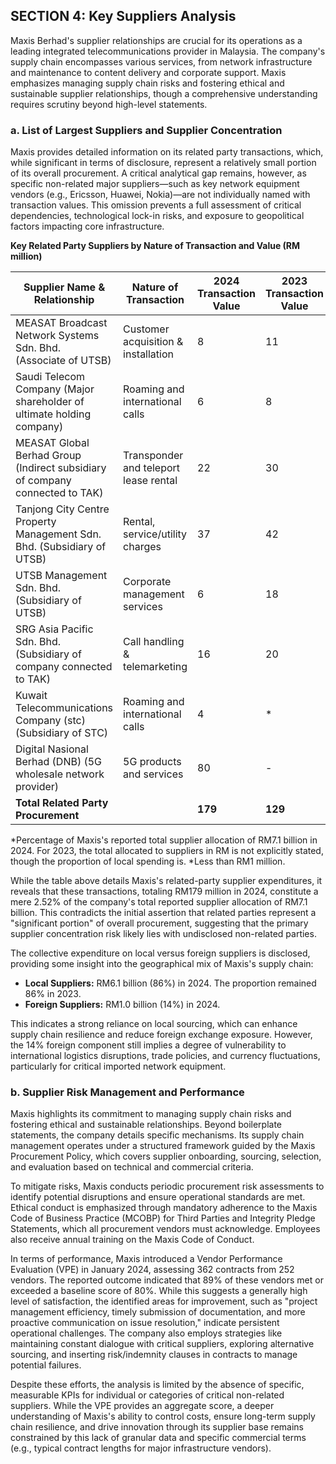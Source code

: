 ## SECTION 4: Key Suppliers Analysis

Maxis Berhad's supplier relationships are crucial for its operations as a leading integrated telecommunications provider in Malaysia. The company's supply chain encompasses various services, from network infrastructure and maintenance to content delivery and corporate support. Maxis emphasizes managing supply chain risks and fostering ethical and sustainable supplier relationships, though a comprehensive understanding requires scrutiny beyond high-level statements.

### a. List of Largest Suppliers and Supplier Concentration

Maxis provides detailed information on its related party transactions, which, while significant in terms of disclosure, represent a relatively small portion of its overall procurement. A critical analytical gap remains, however, as specific non-related major suppliers—such as key network equipment vendors (e.g., Ericsson, Huawei, Nokia)—are not individually named with transaction values. This omission prevents a full assessment of critical dependencies, technological lock-in risks, and exposure to geopolitical factors impacting core infrastructure.

**Key Related Party Suppliers by Nature of Transaction and Value (RM million)**

| Supplier Name & Relationship                                             | Nature of Transaction              | 2024 Transaction Value | 2023 Transaction Value | Percentage of 2024 Total Procurement* |
|--------------------------------------------------------------------------|------------------------------------|------------------------|------------------------|---------------------------------------|
| MEASAT Broadcast Network Systems Sdn. Bhd. (Associate of UTSB)           | Customer acquisition & installation| 8                      | 11                     | 0.11%                                 |
| Saudi Telecom Company (Major shareholder of ultimate holding company)    | Roaming and international calls    | 6                      | 8                      | 0.08%                                 |
| MEASAT Global Berhad Group (Indirect subsidiary of company connected to TAK) | Transponder and teleport lease rental | 22                     | 30                     | 0.31%                                 |
| Tanjong City Centre Property Management Sdn. Bhd. (Subsidiary of UTSB)   | Rental, service/utility charges    | 37                     | 42                     | 0.52%                                 |
| UTSB Management Sdn. Bhd. (Subsidiary of UTSB)                           | Corporate management services      | 6                      | 18                     | 0.08%                                 |
| SRG Asia Pacific Sdn. Bhd. (Subsidiary of company connected to TAK)      | Call handling & telemarketing      | 16                     | 20                     | 0.23%                                 |
| Kuwait Telecommunications Company (stc) (Subsidiary of STC)              | Roaming and international calls    | 4                      | *                      | 0.06%                                 |
| Digital Nasional Berhad (DNB) (5G wholesale network provider)            | 5G products and services           | 80                     | -                      | 1.13%                                 |
| **Total Related Party Procurement**                                      |                                    | **179**                | **129**                | **2.52%**                             |

*Percentage of Maxis's reported total supplier allocation of RM7.1 billion in 2024. For 2023, the total allocated to suppliers in RM is not explicitly stated, though the proportion of local spending is.
*Less than RM1 million.

While the table above details Maxis's related-party supplier expenditures, it reveals that these transactions, totaling RM179 million in 2024, constitute a mere 2.52% of the company's total reported supplier allocation of RM7.1 billion. This contradicts the initial assertion that related parties represent a "significant portion" of overall procurement, suggesting that the primary supplier concentration risk likely lies with undisclosed non-related parties.

The collective expenditure on local versus foreign suppliers is disclosed, providing some insight into the geographical mix of Maxis's supply chain:
*   **Local Suppliers:** RM6.1 billion (86%) in 2024. The proportion remained 86% in 2023.
*   **Foreign Suppliers:** RM1.0 billion (14%) in 2024.

This indicates a strong reliance on local sourcing, which can enhance supply chain resilience and reduce foreign exchange exposure. However, the 14% foreign component still implies a degree of vulnerability to international logistics disruptions, trade policies, and currency fluctuations, particularly for critical imported network equipment.

### b. Supplier Risk Management and Performance

Maxis highlights its commitment to managing supply chain risks and fostering ethical and sustainable relationships. Beyond boilerplate statements, the company details specific mechanisms. Its supply chain management operates under a structured framework guided by the Maxis Procurement Policy, which covers supplier onboarding, sourcing, selection, and evaluation based on technical and commercial criteria.

To mitigate risks, Maxis conducts periodic procurement risk assessments to identify potential disruptions and ensure operational standards are met. Ethical conduct is emphasized through mandatory adherence to the Maxis Code of Business Practice (MCOBP) for Third Parties and Integrity Pledge Statements, which all procurement vendors must acknowledge. Employees also receive annual training on the Maxis Code of Conduct.

In terms of performance, Maxis introduced a Vendor Performance Evaluation (VPE) in January 2024, assessing 362 contracts from 252 vendors. The reported outcome indicated that 89% of these vendors met or exceeded a baseline score of 80%. While this suggests a generally high level of satisfaction, the identified areas for improvement, such as "project management efficiency, timely submission of documentation, and more proactive communication on issue resolution," indicate persistent operational challenges. The company also employs strategies like maintaining constant dialogue with critical suppliers, exploring alternative sourcing, and inserting risk/indemnity clauses in contracts to manage potential failures.

Despite these efforts, the analysis is limited by the absence of specific, measurable KPIs for individual or categories of critical non-related suppliers. While the VPE provides an aggregate score, a deeper understanding of Maxis's ability to control costs, ensure long-term supply chain resilience, and drive innovation through its supplier base remains constrained by this lack of granular data and specific commercial terms (e.g., typical contract lengths for major infrastructure vendors).
